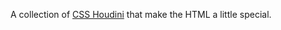 A collection of [CSS Houdini](https://developer.mozilla.org/en-US/docs/Web/Houdini) that make the HTML a little special.
